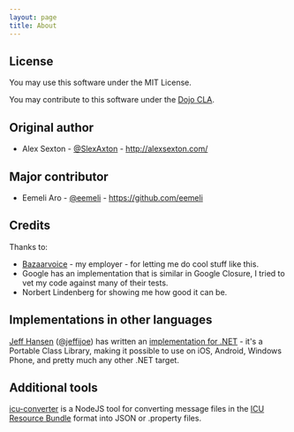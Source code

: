 ```yaml
---
layout: page
title: About
---
```



## License

You may use this software under the MIT License.

You may contribute to this software under the [Dojo CLA](http://dojofoundation.org/about/cla).


## Original author

* Alex Sexton - [@SlexAxton](http://twitter.com/SlexAxton) - <http://alexsexton.com/>

## Major contributor

* Eemeli Aro - [@eemeli](http://twitter.com/eemeli_aro) - <https://github.com/eemeli>


## Credits

Thanks to:

* [Bazaarvoice](https://github.com/Bazaarvoice) - my employer - for letting me do cool stuff like this.
* Google has an implementation that is similar in Google Closure, I tried to vet my code against many of their tests.
* Norbert Lindenberg for showing me how good it can be.


## Implementations in other languages

[Jeff Hansen](https://github.com/jeffijoe) ([@jeffijoe](https://twitter.com/jeffijoe)) has written an [implementation for .NET](https://github.com/jeffijoe/messageformat.net) - it's a Portable Class Library, making it possible to use on iOS, Android, Windows Phone, and pretty much any other .NET target.


## Additional tools

[icu-converter](https://github.com/alex-dow/icu-converter) is a NodeJS tool for converting message files in the [ICU Resource Bundle](http://userguide.icu-project.org/locale/resources) format into JSON or .property files.
